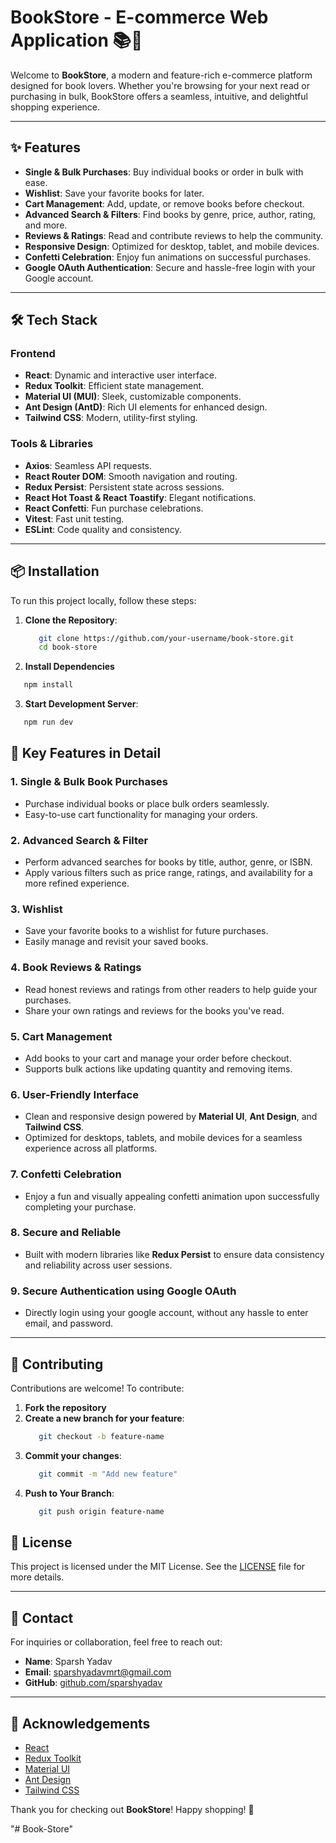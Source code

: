 # BookStore - E-commerce Web Application 📚🛒

Welcome to **BookStore**, a modern and feature-rich e-commerce platform designed for book lovers. Whether you're browsing for your next read or purchasing in bulk, BookStore offers a seamless, intuitive, and delightful shopping experience.

---

## ✨ Features

- **Single & Bulk Purchases**: Buy individual books or order in bulk with ease.
- **Wishlist**: Save your favorite books for later.
- **Cart Management**: Add, update, or remove books before checkout.
- **Advanced Search & Filters**: Find books by genre, price, author, rating, and more.
- **Reviews & Ratings**: Read and contribute reviews to help the community.
- **Responsive Design**: Optimized for desktop, tablet, and mobile devices.
- **Confetti Celebration**: Enjoy fun animations on successful purchases.
- **Google OAuth Authentication**: Secure and hassle-free login with your Google account.

---

## 🛠️ Tech Stack

### Frontend
- **React**: Dynamic and interactive user interface.
- **Redux Toolkit**: Efficient state management.
- **Material UI (MUI)**: Sleek, customizable components.
- **Ant Design (AntD)**: Rich UI elements for enhanced design.
- **Tailwind CSS**: Modern, utility-first styling.

### Tools & Libraries
- **Axios**: Seamless API requests.
- **React Router DOM**: Smooth navigation and routing.
- **Redux Persist**: Persistent state across sessions.
- **React Hot Toast & React Toastify**: Elegant notifications.
- **React Confetti**: Fun purchase celebrations.
- **Vitest**: Fast unit testing.
- **ESLint**: Code quality and consistency.

---

## 📦 Installation

To run this project locally, follow these steps:

1. **Clone the Repository**:
   ```bash
      git clone https://github.com/your-username/book-store.git
      cd book-store
   ```
2. **Install Dependencies**
```bash
   npm install
```
3. **Start Development Server**:
```bash
   npm run dev
```



## 🔑 Key Features in Detail

### 1. **Single & Bulk Book Purchases**
   - Purchase individual books or place bulk orders seamlessly.
   - Easy-to-use cart functionality for managing your orders.

### 2. **Advanced Search & Filter**
   - Perform advanced searches for books by title, author, genre, or ISBN.
   - Apply various filters such as price range, ratings, and availability for a more refined experience.

### 3. **Wishlist**
   - Save your favorite books to a wishlist for future purchases.
   - Easily manage and revisit your saved books.

### 4. **Book Reviews & Ratings**
   - Read honest reviews and ratings from other readers to help guide your purchases.
   - Share your own ratings and reviews for the books you've read.

### 5. **Cart Management**
   - Add books to your cart and manage your order before checkout.
   - Supports bulk actions like updating quantity and removing items.

### 6. **User-Friendly Interface**
   - Clean and responsive design powered by **Material UI**, **Ant Design**, and **Tailwind CSS**.
   - Optimized for desktops, tablets, and mobile devices for a seamless experience across all platforms.

### 7. **Confetti Celebration**
   - Enjoy a fun and visually appealing confetti animation upon successfully completing your purchase.

### 8. **Secure and Reliable**
   - Built with modern libraries like **Redux Persist** to ensure data consistency and reliability across user sessions.

### 9. **Secure Authentication using Google OAuth**
   - Directly login using your google account, without any hassle to enter email, and password.

---

## 🤝 Contributing

Contributions are welcome! To contribute:

1. **Fork the repository**
2. **Create a new branch for your feature**:
   ```bash
      git checkout -b feature-name
   ```
3. **Commit your changes**:
   ```bash
      git commit -m "Add new feature"
   ```
4. **Push to Your Branch**:
   ``` bash
      git push origin feature-name
    ```

## 📝 License

This project is licensed under the MIT License. See the [LICENSE](LICENSE) file for more details.

---

## 💌 Contact

For inquiries or collaboration, feel free to reach out:

- **Name**: Sparsh Yadav  
- **Email**: [sparshyadavmrt@gmail.com](mailto:sparshyadavmrt@gmail.com)  
- **GitHub**: [github.com/sparshyadav](https://github.com/sparshyadav)

---

## 🌟 Acknowledgements

- [React](https://reactjs.org/)
- [Redux Toolkit](https://redux-toolkit.js.org/)
- [Material UI](https://mui.com/)
- [Ant Design](https://ant.design/)
- [Tailwind CSS](https://tailwindcss.com/)

Thank you for checking out **BookStore**! Happy shopping! 🎉

"# Book-Store" 
